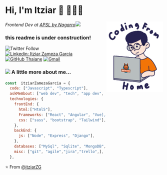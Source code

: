 # Hi, I'm Itziar 👋 👩🏻‍💻
<img align='right' src="./images/home.gif" width="180">
<p><em>Frontend Dev at <a href="http://www.apsl.net">APSL by Nagarro</a><img src="https://media.giphy.com/media/WUlplcMpOCEmTGBtBW/giphy.gif" width="30"> 
</em></p>

### this readme is under construction!


![Twitter Follow](https://img.shields.io/twitter/follow/itziarZG?label=Follow)
[![Linkedin: Itziar Zameza García](https://img.shields.io/badge/-ItziarZamezaGarcia-blue?style=flat-square&logo=Linkedin&logoColor=white&link=https://www.linkedin.com/in/itziarzamezagarcia/)](https://www.linkedin.com/in/itziarzamezagarcia/)
[![GitHub Thaiane](https://img.shields.io/github/followers/itziarZG?label=follow&style=social)](https://github.com/itziarZG)
[![Gmail](https://img.shields.io/badge/-GMAIL-D14836?style=for-the-badge&logo=gmail&logoColor=white)](mailto:itziar.zameza.dev@gmail.com)

### <img src="https://media.giphy.com/media/VgCDAzcKvsR6OM0uWg/giphy.gif" width="50"> A little more about me...

```javascript
const  itziarZamezaGarcia = {
  code: ["Javascript", "Typescript"],
  askMeAbout: ["web dev", "tech", "app dev", "pintaAPIs"],
  technologies: {
    frontEnd: {
      html:["Html5"],
      Frameworks: ["React", "Angular", "Vue],
      css: ["sass", "bootstrap", "Tailwind"],
    },
    backEnd: {
      js: ["Node", "Express", "Django"],
    },
    databases: ["MySql", "Sqlite", "MongoDB", "postgress"],
    misc: ["git", "agile","jira","trello",],
  },
```

⭐️ From [@itziarZG](https://github.com/itziarZG)

